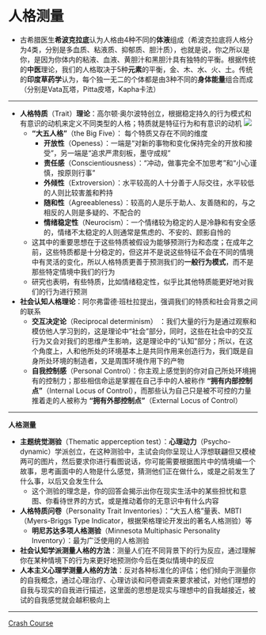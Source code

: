 # 人格测量
* 古希腊医生**希波克拉底**认为人格由4种不同的**体液**组成（希波克拉底将人格分为4类，分别是多血质、粘液质、抑郁质、胆汁质），也就是说，你之所以是你，是因为你体内的粘液、血液、黄胆汁和黑胆汁具有独特的平衡。根据传统的**中医**理论，我们的人格取决于5种**元素**的平衡，金、木、水、火、土。传统的**印度草药学**认为，每个独一无二的个体都是由3种不同的**身体能量**组合而成（分别是Vata瓦塔，Pitta皮塔，Kapha卡法）
---
* **人格特质**（Trait）**理论**：高尔顿·奥尔波特创立，根据稳定持久的行为模式和有意识的动机来定义不同类型的人格；特质就是特征行为和有意识的动机
![](images/theBigFive.png)
    * **“大五人格”**（the Big Five）：  每个特质又存在不同的维度
      * **开放性**（Openess）：一端是“对新的事物和变化保持完全的开放和接受”，另一端是“追求严肃刻板，墨守成规”
      * **责任感**（Conscientiousness）：“冲动，做事完全不加思考”和“小心谨慎，按原则行事”
      * **外倾性**（Extroversion）：水平较高的人十分善于人际交往，水平较低的人则比较害羞和矜持
      * **随和性**（Agreeableness）：较高的人是乐于助人、友善随和的，与之相反的人则是多疑的、不配合的
      * **情绪稳定性**（Neurocism）：一个情绪较为稳定的人是冷静和有安全感的，情绪不太稳定的人则通常是焦虑的、不安的、顾影自怜的
    * 这其中的重要思想在于这些特质被假设为能够预测行为和态度；在成年之前，这些特质都是十分稳定的，但这并不是说这些特征不会在不同的情境中有灵活的变化，所以人格特质更善于预测我们的**一般行为模式**，而不是那些特定情境中我们的行为
    * 研究也表明，有些特质，比如情绪稳定性，似乎比其他特质能更好地对我们的行为进行预测
* **社会认知人格理论**：阿尔弗雷德·班杜拉提出，强调我们的特质和社会背景之间的联系
  * **交互决定论**（Reciprocal determinism） ：我们大量的行为是通过观察和模仿他人学习到的，这是理论中“社会”部分，同时，这些在社会中的交互行为又会对我们的思维产生影响，这是理论中的“认知”部分；所以，在这个角度上，人和他所处的环境基本上是共同作用来创造行为，我们既是自身所处环境的制造者，又是周围环境作用下的产物
  * **自我控制感**（Personal Control）：你主观上感觉到的你对自己所处环境拥有的控制力；那些相信命运是掌握在自己手中的人被称作 **“拥有内部控制点”**（Internal Locus of Control），而那些认为自己只是被不可控的力量推着走的人被称为 **“拥有外部控制点”**（External Locus of Control）
---
  **人格测量**
* **主题统觉测验**（Thematic apperception test）：**心理动力**（Psycho-dynamic）学派创立，在这种测验中，主试会向你呈现让人浮想联翩但又模棱两可的图片，然后要求你进行看图说话，你可能需要根据图片中的情境编一个故事，思考画面中的人物是什么感觉，猜测他们正在做什么，或是之前发生了什么事，以后又会发生什么
  * 这个测验的理念是，你的回答会揭示出你在现实生活中的某些担忧和意图、你看待世界的方式，或是推动着你的无意识中有什么内容
* **人格特质问卷**（Personality Trait Inventories）：“大五人格”量表、MBTI（Myers-Briggs Type Indicator，根据荣格理论开发出的著名人格测验）等
  * **明尼苏达多项人格测验**（Minnesota Multiphasic Personality Inventory）：最为广泛使用的人格测验
* **社会认知学派测量人格的方法**：测量人们在不同背景下的行为反应，通过理解你在某种情境下的行为来更好地预测你今后在类似情境中的反应
* **人本主义心理学测量人格的方法**：反对各种标准化的评估；他们倾向于测量你的自我概念，通过心理治疗、心理访谈和问卷调查来要求被试，对他们理想的自我与现实的自我进行描述，这里面的思想是现实与理想中的自我越接近，被试的自我感觉就会越积极向上
---
[Crash Course](https://www.bilibili.com/video/BV1Zs411c7W6?p=23)

